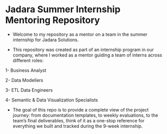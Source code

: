 # Jadara Summer Internship Mentoring Repository

- Welcome to my repository as a mentor on a team in the summer internship for Jadara Solutions.

- This repository was created as part of an internship program in our company, where I worked as a mentor guiding a team of interns across different roles:

1- Business Analyst

2- Data Modellers

3- ETL Data Engineers

4- Semantic & Data Visualization Specialists

- The goal of this repo is to provide a complete view of the project journey: from documentation templates, to weekly evaluations, to the team’s final deliverables, think of it as a one-stop reference for everything we built and tracked during the 9-week internship.
